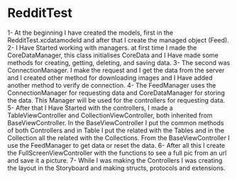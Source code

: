 # RedditTest
1- At the beginning I have created the models, first in the RedditTest.xcdatamodeld and after that I create the managed 
object (Feed).
2- I Have Started working with managers. at first time I made the CoreDataManager, this class initialises CoreData and
I Have made some methods for creating, getting, deleting, and saving data.
3- The second was ConnectionManager. I make the request and I get the data from the server and I created other method
for downloading images and I Have added another method to verify de connection.
4- The FeedManager uses the ConnectionManager for requesting data and CoreDataManager for storing the data. This Manager
will be used for the controllers for requesting data.
5- After that I Have Started with the controllers, I made a TableViewController and CollectionViewController, 
both inherited from BaseViewController. In the BaseViewController I put the common methods of both Controllers and 
in Table I put the related with the Tables and in the Collection all the related with the Collections.
From the  BaseViewController I use the FeedManager to get data or reset the data.
6- After all this I create the FullScreenViewController with the functions to see a full pic from an url and save it 
a picture.
7- While I was making the Controllers I was creating the layout in the Storyboard and making structs, protocols
and extensions.

